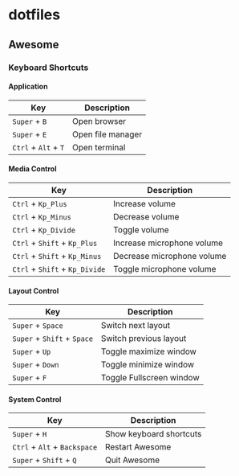 # dotfiles


## Awesome

### Keyboard Shortcuts

#### Application
| Key | Description |
| -------------------- | ----------------- |
| `Super` + `B`        | Open browser      |
| `Super` + `E`        | Open file manager |
| `Ctrl` + `Alt` + `T` | Open terminal     |

#### Media Control
| Key | Description |
| ------------------------------ | -------------------------- |
| `Ctrl` + `Kp_Plus`             | Increase volume            |
| `Ctrl` + `Kp_Minus`            | Decrease volume            |
| `Ctrl` + `Kp_Divide`           | Toggle volume              |
| `Ctrl` + `Shift` + `Kp_Plus`   | Increase microphone volume |
| `Ctrl` + `Shift` + `Kp_Minus`  | Decrease microphone volume |
| `Ctrl` + `Shift` + `Kp_Divide` | Toggle microphone volume   |

#### Layout Control
| Key | Description |
| - | - |
| `Super` + `Space`           | Switch next layout       |
| `Super` + `Shift` + `Space` | Switch previous layout   |
| `Super` + `Up`              | Toggle maximize window   |
| `Super` + `Down`            | Toggle minimize window   |
| `Super` + `F`               | Toggle Fullscreen window |

#### System Control
| Key | Description |
| - | - |
| `Super` + `H`                | Show keyboard shortcuts |
| `Ctrl` + `Alt` + `Backspace` | Restart Awesome         |
| `Super` + `Shift` + `Q`      | Quit Awesome            |
